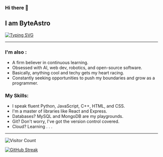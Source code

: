 ### Hi there 👋 
## I am ByteAstro
[![Typing SVG](https://readme-typing-svg.herokuapp.com?font=Fira+Code&pause=1000&random=false&width=535&lines=A+coding+enthusiast+with+a+passion+for;building+things+that+matter.;A+believer+of+Programming+is+superpower.;A+ProblemSolver%E2%9C%85+%2F+The+Enigma+Eraser%E2%9D%8C)](https://git.io/typing-svg)

***
### I'm also : 
- A firm believer in continuous learning.
- Obsessed with AI, web dev, robotics, and open-source software.
- Basically, anything cool and techy gets my heart racing.
- Constantly seeking opportunities to push my boundaries and grow as a programmer.
 
### My Skills:
- I speak fluent Python, JavaScript, C++, HTML, and CSS.
- I'm a master of libraries like React and Express.
- Databases? MySQL and MongoDB are my playgrounds.
- Git? Don't worry, I've got the version control covered.
- Cloud? Learning . . .

***
![Visitor Count](https://profile-counter.glitch.me/ByteAstro/count.svg)
<!-- ![](https://komarev.com/ghpvc/?username=byteastro&color=blueviolet&style=for-the-badge) -->

[![GitHub Streak](https://github-readme-streak-stats-uvud.vercel.app?user=ByteAstro&theme=vision-friendly-dark&hide_border=false)](https://git.io/streak-stats)
    
<!--
**ByteAstro/ByteAstro** is a ✨ _special_ ✨ repository because its `README.md` (this file) appears on your GitHub profile.

Here are some ideas to get you started:

- 🔭 I’m currently working on ...
- 🌱 I’m currently learning ...
- 👯 I’m looking to collaborate on ...
- 🤔 I’m looking for help with ...
- 💬 Ask me about ...
- 📫 How to reach me: ... 
- 😄 Pronouns: ...
- ⚡ Fun fact: ...
-->
